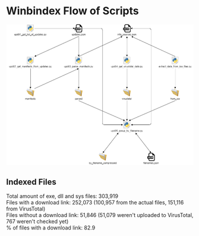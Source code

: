 # Winbindex Flow of Scripts

![winbindex-scripts-flow.png](winbindex-scripts-flow.png)

## Indexed Files

<!--FileStats-->
Total amount of exe, dll and sys files: 303,919  
Files with a download link: 252,073 (100,957 from the actual files, 151,116 from VirusTotal)  
Files without a download link: 51,846 (51,079 weren't uploaded to VirusTotal, 767 weren't checked yet)  
% of files with a download link: 82.9  
<!--/FileStats-->
